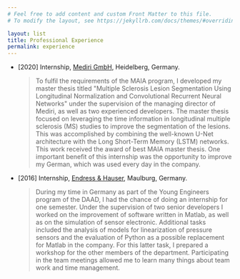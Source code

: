 ```yaml
---
# Feel free to add content and custom Front Matter to this file.
# To modify the layout, see https://jekyllrb.com/docs/themes/#overriding-theme-defaults

layout: list
title: Professional Experience
permalink: experience
---
```


- [2020] Internship, [Mediri GmbH](https://mediri.com/en/medical-imaging-translating-research-into-application/), Heidelberg, Germany.  
  > To fulfil the requirements of the MAIA program, I developed my master thesis titled "Multiple Sclerosis Lesion Segmentation Using Longitudinal Normalization and Convolutional Recurrent Neural Networks" under the supervision of the managing director of Mediri, as well as two experienced developers. The master thesis focused on leveraging the time information in longitudinal multiple sclerosis (MS) studies to improve the segmentation of the lesions. This was accomplished by combining the well-known U-Net architecture with the Long Short-Term Memory (LSTM) networks. This work received the award of best MAIA master thesis. One important benefit of this internship was the opportunity to improve my German, which was used every day in the company.
  
- [2016] Internship, [Endress & Hauser](https://www.endress.com/en), Maulburg, Germany.  
  > During my time in Germany as part of the Young Engineers program of the DAAD, I had the chance of doing an internship for one semester. Under the supervision of two senior developers I worked on the improvement of software written in Matlab, as well as on the simulation of sensor electronic. Additional tasks included the analysis of models for linearization of pressure sensors and the evaluation of Python as a possible replacement for Matlab in the company. For this latter task, I prepared a workshop for the other members of the department. Participating in the team meetings allowed me to learn many things about team work and time management.
